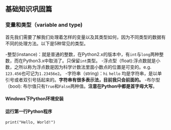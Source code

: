 ##  **基础知识巩固篇**


### 变量和类型（variable and type)

首先我们需要了解我们处理着怎样的变量以及其类型如何，因为不同类型的数据有不同的处理方法。以下是5种常见的类型。

-整型(instance)：就是普通的整数，在Python2.x的版本中，有`int`与`long`两种整数，而在Python3.x中取消了。只保留`int`类型。
-浮点型（float):浮点数就是小数，之所以称为浮点数是因为科学计数法里面小数点的位置是可变的。e.g. `123.456`也可记为`1.23456e2`。
-字符串（string)：`hi` ``hello`` 均是字符串，是以单引号或者双引号括起来的。**字符串有很多表示法，目前我只会前面的。**
-布尔型（bool): 布尔值只有`True`和`False`两种值。**注意在Python中都是首字母大写**。
####  Windows下Python环境安装

####  运行第一行Python程序

```shell
print("Hello, World!")
```
